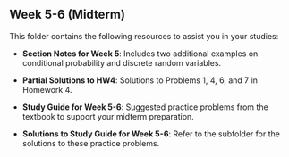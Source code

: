 ## Week 5-6 (Midterm)

This folder contains the following resources to assist you in your studies:

- **Section Notes for Week 5**: Includes two additional examples on conditional probability and discrete random variables.

- **Partial Solutions to HW4**: Solutions to Problems 1, 4, 6, and 7 in Homework 4.

- **Study Guide for Week 5-6**: Suggested practice problems from the textbook to support your midterm preparation.

- **Solutions to Study Guide for Week 5-6**: Refer to the subfolder for the solutions to these practice problems.

